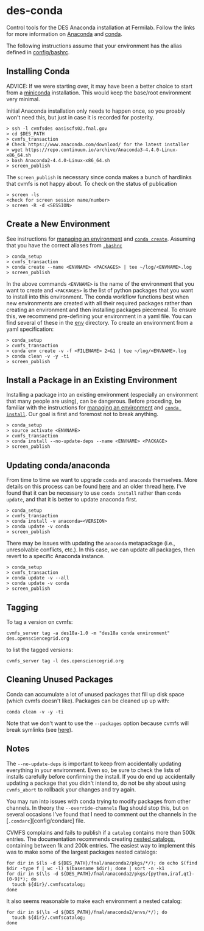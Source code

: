 # des-conda

Control tools for the DES Anaconda installation at Fermilab. Follow the links for more information on [Anaconda](https://anaconda.org/) and [conda](https://conda.io/docs/index.html).

The following instructions assume that your environment has the alias defined in [config/bashrc](config/bashrc).

## Installing Conda

ADVICE: If we were starting over, it may have been a better choice to start from a [miniconda](https://conda.io/miniconda.html) installation. This would keep the base/root environment very minimal.

Initial Anaconda installation only needs to happen once, so you proably won't need this, but just in case it is recorded for posterity.

```
> ssh -l cvmfsdes oasiscfs02.fnal.gov
> cd $DES_PATH
> cvmfs_transaction
# Check https://www.anaconda.com/download/ for the latest installer
> wget https://repo.continuum.io/archive/Anaconda3-4.4.0-Linux-x86_64.sh
> bash Anaconda2-4.4.0-Linux-x86_64.sh
> screen_publish
```

The `screen_publish` is necessary since conda makes a bunch of hardlinks that cvmfs is not happy about. To check on the status of publication
```
> screen -ls
<check for screen session name/number>
> screen -R -d <SESSION>
```

## Create a New Environment

See instructions for [managing an environment](https://conda.io/docs/using/envs.html) and [`conda create`](https://conda.io/docs/commands/conda-create.html). Assuming that you have the correct aliases from [`.bashrc`](config/bashrc)

```
> conda_setup
> cvmfs_transaction
> conda create --name <ENVNAME> <PACKAGES> | tee ~/log/<ENVNAME>.log
> screen_publish
```

In the above commands `<ENVNAME>` is the name of the environment that you want to create and `<PACKAGES>` is the list of python packages that you want to install into this environment. The conda workflow functions best when new environments are created with all their required packages rather than creating an environment and then installing packages piecemeal. To ensure this, we recommend pre-defining your environment in a yaml file. You can find several of these in the [env](env) directory. To create an environment from a yaml specification:

```
> conda_setup
> cvmfs_transaction
> conda env create -v -f <FILENAME> 2>&1 | tee ~/log/<ENVNAME>.log
> conda clean -v -y -ti
> screen_publish
```

## Install a Package in an Existing Environment

Installing a package into an existing environment (especially an environment that many people are using), can be dangerous. Before proceding, be familiar with the instructions for [managing an environment](https://conda.io/docs/using/envs.html) and [`conda install`](https://conda.io/docs/commands/conda-install.html). Our goal is first and foremost not to break anything.

```
> conda_setup
> source activate <ENVNAME>
> cvmfs_transaction
> conda install --no-update-deps --name <ENVNAME> <PACKAGE>
> screen_publish
```

## Updating conda/anaconda

From time to time we want to upgrade `conda` and `anaconda` themselves. More details on this process can be found [here](https://docs.anaconda.com/anaconda/install/update-version/) and an older thread [here](https://github.com/ContinuumIO/anaconda-issues/issues/984). I've found that it can be necessary to use `conda install` rather than `conda update`, and that it is better to update anaconda first.
```
> conda_setup
> cvmfs_transaction
> conda install -v anaconda=<VERSION>
> conda update -v conda
> screen_publish
```

There may be issues with updating the `anaconda` metapackage (i.e., unresolvable conflicts, etc.). In this case, we can update all packages, then revert to a specific Anaconda instance.
```
> conda_setup
> cvmfs_transaction
> conda update -v --all
> conda update -v conda
> screen_publish
```

## Tagging

To tag a version on cvmfs:
```
cvmfs_server tag -a des18a-1.0 -m "des18a conda environment" des.opensciencegrid.org
```
to list the tagged versions:
```
cvmfs_server tag -l des.opensciencegrid.org
```

## Cleaning Unused Packages

Conda can accumulate a lot of unused packages that fill up disk space (which cvmfs doesn't like). Packages can be cleaned up up with:
```
conda clean -v -y -ti
```

Note that we don't want to use the `--packages` option because cvmfs will break symlinks (see [here](https://github.com/conda/conda/issues/3308#issuecomment-244366064)). 

## Notes

The `--no-update-deps` is important to keep from accidentally updating everything in your environment. Even so, be sure to check the lists of installs carefully before confirming the install. If you do end up accidentally updating a package that you didn't intend to, do not be shy about using `cvmfs_abort` to rollback your changes and try again.

You may run into issues with conda trying to modify packages from other channels. In theory the `--override-channels` flag should stop this, but on several occasions I've found that I need to comment out the channels in the [`.condarc`][config/condarc] file.

CVMFS complains and fails to publish if a `catalog` contains more than 500k entries. The documentation recommends creating [nested catalogs](https://twiki.cern.ch/twiki/bin/view/CvmFS/MaintainRepositories), containing between 1k and 200k entries. The easiest way to implement this was to make some of the largest packages nested catalogs:
```
for dir in $(ls -d ${DES_PATH}/fnal/anaconda2/pkgs/*/); do echo $(find $dir -type f | wc -l) $(basename $dir); done | sort -n -k1
for dir in $(\ls -d ${DES_PATH}/fnal/anaconda2/pkgs/{python,iraf,qt}-[0-9]*); do 
  touch ${dir}/.cvmfscatalog; 
done
```
It also seems reasonable to make each environment a nested catalog:
```
for dir in $(\ls -d ${DES_PATH}/fnal/anaconda2/envs/*/); do
  touch ${dir}/.cvmfscatalog; 
done
```